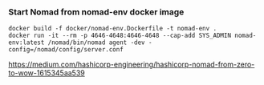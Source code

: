 ### Start Nomad from nomad-env docker image
```
docker build -f docker/nomad-env.Dockerfile -t nomad-env .
docker run -it --rm -p 4646-4648:4646-4648 --cap-add SYS_ADMIN nomad-env:latest /nomad/bin/nomad agent -dev -config=/nomad/config/server.conf
```

https://medium.com/hashicorp-engineering/hashicorp-nomad-from-zero-to-wow-1615345aa539

